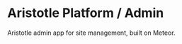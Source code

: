 Aristotle Platform / Admin
==============================

Aristotle admin app for site management, built on Meteor.

